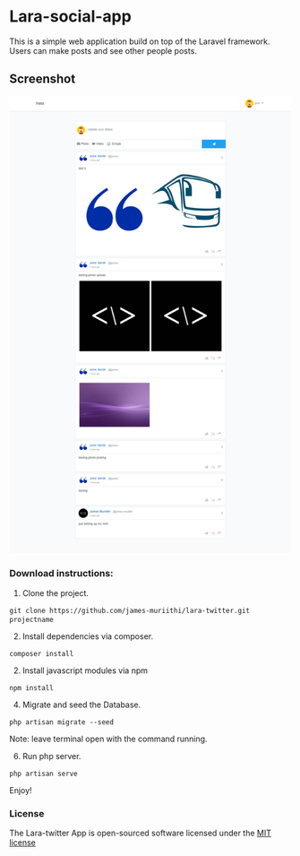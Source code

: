 # Lara-social-app

This is a simple web application build on top of the Laravel framework. Users can make posts and see other people posts.

## Screenshot
![](screencapture.png)

### Download instructions:

1. Clone the project.

```
git clone https://github.com/james-muriithi/lara-twitter.git projectname
```

2. Install dependencies via composer.

```
composer install 
```

2. Install javascript modules via npm 

```
npm install
```

4. Migrate and seed the Database.

```
php artisan migrate --seed
```

Note: leave terminal open with the command running.

6. Run php server.

```
php artisan serve
```

Enjoy!


### License

The Lara-twitter App is open-sourced software licensed under the [MIT license](http://opensource.org/licenses/MIT)
